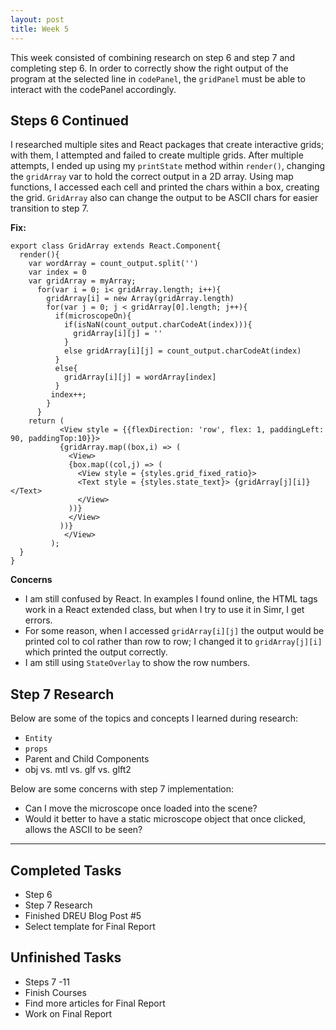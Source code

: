 ```yaml
---
layout: post
title: Week 5
---
```


This week consisted of combining research on step 6 and step 7 and completing step 6. In order to correctly show the right output of the program at the selected line in `codePanel`, the `gridPanel` must be able to interact with the codePanel accordingly. 

## Steps 6 Continued ##

I researched multiple sites and React packages that create interactive grids; with them, I attempted and failed to create multiple grids. After multiple attempts, I ended up using my `printState` method within `render()`, changing the `gridArray` var to hold the correct output in a 2D array. Using map functions, I accessed each cell and printed the chars within a box, creating the grid. `GridArray` also can change the output to be ASCII chars for easier transition to step 7.

**Fix:**
```
export class GridArray extends React.Component{
  render(){
    var wordArray = count_output.split('')
    var index = 0
    var gridArray = myArray;
      for(var i = 0; i< gridArray.length; i++){
        gridArray[i] = new Array(gridArray.length)
        for(var j = 0; j < gridArray[0].length; j++){
          if(microscopeOn){
            if(isNaN(count_output.charCodeAt(index))){
              gridArray[i][j] = ''
            }
            else gridArray[i][j] = count_output.charCodeAt(index)
          }
          else{
            gridArray[i][j] = wordArray[index]
          }
         index++;
        }
      }
    return (
           <View style = {{flexDirection: 'row', flex: 1, paddingLeft: 90, paddingTop:10}}>
           {gridArray.map((box,i) => (
             <View>
             {box.map((col,j) => (
               <View style = {styles.grid_fixed_ratio}>
               <Text style = {styles.state_text}> {gridArray[j][i]}</Text>
               </View>
             ))}
             </View>
           ))}
            </View>
         );
  }
}
```

**Concerns**
- I am still confused by React. In examples I found online, the HTML tags work in a React extended class, but when I try to use it in Simr, I get errors. 
- For some reason, when I accessed `gridArray[i][j]` the output would be printed col to col rather than row to row; I changed it to `gridArray[j][i]` which printed the output correctly. 
- I am still using `StateOverlay` to show the row numbers. 

## Step 7 Research ##

Below are some of the topics and concepts I learned during research:
  - `Entity`
  - `props`
  - Parent and Child Components
  - obj vs. mtl vs. glf vs. glft2
  
Below are some concerns with step 7 implementation:
  - Can I move the microscope once loaded into the scene?
  - Would it better to have a static microscope object that once clicked, allows the ASCII to be seen?

****

## Completed Tasks ##
- Step 6
- Step 7 Research
- Finished DREU Blog Post #5
- Select template for Final Report

## Unfinished Tasks ##
- Steps 7 -11
- Finish Courses
- Find more articles for Final Report
- Work on Final Report



